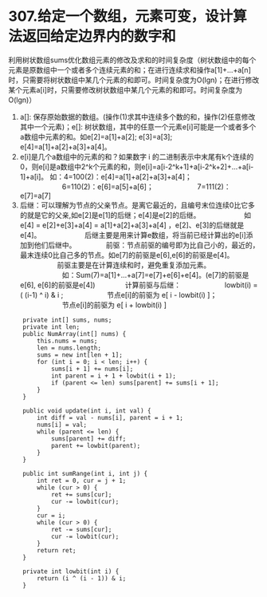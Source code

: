 # 307.给定一个数组，元素可变，设计算法返回给定边界内的数字和

利用树状数组sums优化数组元素的修改及求和的时间复杂度（树状数组中的每个元素是原数组中一个或者多个连续元素的和；在进行连续求和操作a[1]+...+a[n]时，只需要将树状数组中某几个元素的和即可。时间复杂度为O(lgn)；在进行修改某个元素a[i]时，只需要修改树状数组中某几个元素的和即可。时间复杂度为O(lgn)）

1. a[]: 保存原始数据的数组。(操作(1)求其中连续多个数的和，操作(2)任意修改其中一个元素)；e[]: 树状数组，其中的任意一个元素e[i]可能是一个或者多个a数组中元素的和。如e[2]=a[1]+a[2]; e[3]=a[3]; e[4]=a[1]+a[2]+a[3]+a[4]。 
2. e[i]是几个a数组中的元素的和？如果数字 i 的二进制表示中末尾有k个连续的0，则e[i]是a数组中2^k个元素的和，则e[i]=a[i-2^k+1]+a[i-2^k+2]+...+a[i-1]+a[i]。
如：4=100(2)：e[4]=a[1]+a[2]+a[3]+a[4]；
　　　　　　6=110(2)：e[6]=a[5]+a[6]；
　　　　　　7=111(2)：e[7]=a[7]
3. 后继：可以理解为节点的父亲节点。是离它最近的，且编号末位连续0比它多的就是它的父亲,如e[2]是e[1]的后继；e[4]是e[2]的后继。
　　　　　　如e[4] = e[2]+e[3]+a[4] = a[1]+a[2]+a[3]+a[4] ，e[2]、e[3]的后继就是e[4]。
　　　　　　后继主要是用来计算e数组，将当前已经计算出的e[i]添加到他们后继中。
　　　　前驱：节点前驱的编号即为比自己小的，最近的，最末连续0比自己多的节点。如e[7]的前驱是e[6],e[6]的前驱是e[4]。
 　　　　　  前驱主要是在计算连续和时，避免重复添加元素。
　　　　　　如：Sum(7)=a[1]+...+a[7]=e[7]+e[6]+e[4]。(e[7]的前驱是e[6], e[6]的前驱是e[4])
　　　　计算前驱与后继：
　　　　　　lowbit(i) = ( (i-1) ^ i) & i ;
　　　　　　节点e[i]的前驱为 e[ i - lowbit(i) ]；
　　　　　　节点e[i]的前驱为 e[ i + lowbit(i) ]
```
    private int[] sums, nums;
    private int len;
    public NumArray(int[] nums) {
        this.nums = nums;
        len = nums.length;
        sums = new int[len + 1];
        for (int i = 0; i < len; i++) {
            sums[i + 1] += nums[i];
            int parent = i + 1 + lowbit(i + 1);
            if (parent <= len) sums[parent] += sums[i + 1];
        }
    }
    
    public void update(int i, int val) {
        int diff = val - nums[i], parent = i + 1;
        nums[i] = val;
        while (parent <= len) {
            sums[parent] += diff;
            parent += lowbit(parent);
        }
    }
    
    public int sumRange(int i, int j) {
        int ret = 0, cur = j + 1;
        while (cur > 0) {
            ret += sums[cur];
            cur -= lowbit(cur);
        }
        cur = i;
        while (cur > 0) {
            ret -= sums[cur];
            cur -= lowbit(cur);
        }
        return ret;
    }
    
    private int lowbit(int i) {
        return (i ^ (i - 1)) & i;
    }
```
